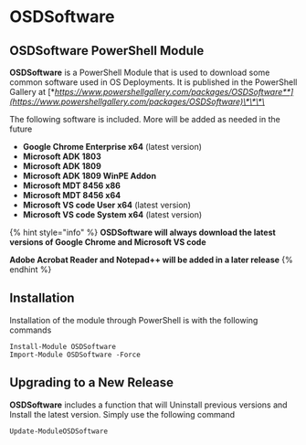 # OSDSoftware

## **OSDSoftware** PowerShell Module

**OSDSoftware** is a PowerShell Module that is used to download some common software used in OS Deployments.  It is published in the PowerShell Gallery at [**https://www.powershellgallery.com/packages/OSDSoftware**](https://www.powershellgallery.com/packages/OSDSoftware)\*\*\*\*

The following software is included.  More will be added as needed in the future

* **Google Chrome Enterprise x64** \(latest version\)
* **Microsoft ADK 1803**
* **Microsoft ADK 1809**
* **Microsoft ADK 1809 WinPE Addon**
* **Microsoft MDT 8456 x86**
* **Microsoft MDT 8456 x64**
* **Microsoft VS code User x64** \(latest version\)
* **Microsoft VS code System x64** \(latest version\)

{% hint style="info" %}
**OSDSoftware will always download the latest versions of Google Chrome and Microsoft VS code**

**Adobe Acrobat Reader and Notepad++ will be added in a later release**
{% endhint %}

## Installation

Installation of the module through PowerShell is with the following commands

```text
Install-Module OSDSoftware
Import-Module OSDSoftware -Force
```

## Upgrading to a New Release

**OSDSoftware** includes a function that will Uninstall previous versions and Install the latest version.  Simply use the following command

```text
Update-ModuleOSDSoftware
```

